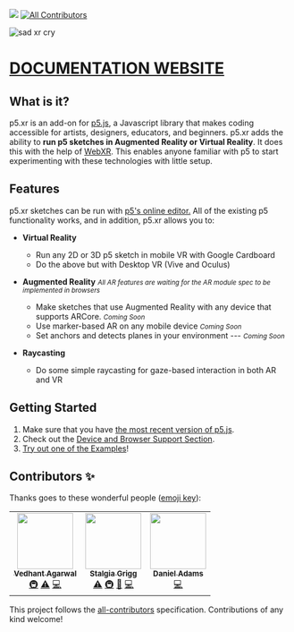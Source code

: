 ![](https://github.com/stalgiag/p5.xr/workflows/test/badge.svg)
[![All Contributors](https://img.shields.io/badge/all_contributors-2-orange.svg?style=flat-square)](#contributors)

![sad xr cry](https://github.com/stalgiag/p5.xr/raw/master/docs/assets/xr-tear-small.png)

# [DOCUMENTATION WEBSITE](https://stalgiag.github.io/p5.xr/)

## What is it?

p5.xr is an add-on for [p5.js](https://p5js.org/), a Javascript library that makes coding accessible for artists, designers, educators, and beginners. p5.xr adds the ability to __run p5 sketches in Augmented Reality or Virtual Reality__. It does this with the help of [WebXR](https://www.w3.org/TR/webxr/). This enables anyone familiar with p5 to start experimenting with these technologies with little setup.


## Features

p5.xr sketches can be run with [p5's online editor.](https://editor.p5js.org/) All of the existing p5 functionality works, and in addition, p5.xr allows you to:
- __Virtual Reality__
  - Run any 2D or 3D p5 sketch in mobile VR with Google Cardboard
  - Do the above but with Desktop VR (Vive and Oculus)

- __Augmented Reality__ <small><em>All AR features are waiting for the AR module spec to be implemented in browsers</em></small>
  - Make sketches that use Augmented Reality with any device that supports ARCore. <small><em>Coming Soon</em></small>
  - Use marker-based AR on any mobile device <small><em>Coming Soon</em></small>
  - Set anchors and detects planes in your environment --- <small><em>Coming Soon</em></small>

- __Raycasting__
  - Do some simple raycasting for gaze-based interaction in both AR and VR

## Getting Started
1. Make sure that you have [the most recent version of p5.js](https://p5js.org/download/).
2. Check out the [Device and Browser Support Section](https://stalgiag.github.io/p5.xr/#/quick-start/device-support).
3. [Try out one of the Examples](https://stalgiag.github.io/p5.xr/#/quick-start/examples)!


## Contributors ✨

Thanks goes to these wonderful people ([emoji key](https://allcontributors.org/docs/en/emoji-key)):

<!-- ALL-CONTRIBUTORS-LIST:START - Do not remove or modify this section -->
<!-- prettier-ignore-start -->
<!-- markdownlint-disable -->
<table>
  <tr>
    <td align="center"><a href="https://github.com/vedhant"><img src="https://avatars1.githubusercontent.com/u/32607479?v=4?s=100" width="100px;" alt=""/><br /><sub><b>Vedhant Agarwal</b></sub></a><br /><a href="#infra-vedhant" title="Infrastructure (Hosting, Build-Tools, etc)">🚇</a> <a href="https://github.com/stalgiag/p5.xr/commits?author=vedhant" title="Tests">⚠️</a> <a href="https://github.com/stalgiag/p5.xr/commits?author=vedhant" title="Code">💻</a></td>
    <td align="center"><a href="https://github.com/stalgiag"><img src="https://avatars2.githubusercontent.com/u/10382506?v=4?s=100" width="100px;" alt=""/><br /><sub><b>Stalgia Grigg</b></sub></a><br /><a href="https://github.com/stalgiag/p5.xr/commits?author=stalgiag" title="Tests">⚠️</a> <a href="#infra-stalgiag" title="Infrastructure (Hosting, Build-Tools, etc)">🚇</a> <a href="#maintenance-stalgiag" title="Maintenance">🚧</a> <a href="https://github.com/stalgiag/p5.xr/commits?author=stalgiag" title="Code">💻</a></td>
    <td align="center"><a href="http://msub2.com"><img src="https://avatars.githubusercontent.com/u/70986246?v=4?s=100" width="100px;" alt=""/><br /><sub><b>Daniel Adams</b></sub></a><br /><a href="https://github.com/stalgiag/p5.xr/commits?author=msub2" title="Code">💻</a></td>
  </tr>
</table>

<!-- markdownlint-restore -->
<!-- prettier-ignore-end -->

<!-- ALL-CONTRIBUTORS-LIST:END -->

This project follows the [all-contributors](https://github.com/all-contributors/all-contributors) specification. Contributions of any kind welcome!
